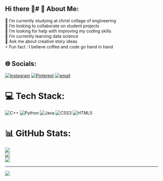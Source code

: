 ## Hi there 👋# 💫 About Me:
🔭 I’m currently studying at christ collage of engineering<br>👯 I’m looking to collaborate on student projects<br>🤝 I’m looking for help with improving my coding skills<br>🌱 I’m currently learning data science<br>💬 Ask me about  creative story ideas<br>⚡ Fun fact : I believe coffee and code go hand in hand<br>


## 🌐 Socials:
[![Instagram](https://img.shields.io/badge/Instagram-%23E4405F.svg?logo=Instagram&logoColor=white)](https://instagram.com/__arhten__) [![Pinterest](https://img.shields.io/badge/Pinterest-%23E60023.svg?logo=Pinterest&logoColor=white)](https://pinterest.com/jeniha08) [![email](https://img.shields.io/badge/Email-D14836?logo=gmail&logoColor=white)](mailto:jenihajtalance@gmail.com) 

# 💻 Tech Stack:
![C++](https://img.shields.io/badge/c++-%2300599C.svg?style=for-the-badge&logo=c%2B%2B&logoColor=white) ![Python](https://img.shields.io/badge/python-3670A0?style=for-the-badge&logo=python&logoColor=ffdd54) ![Java](https://img.shields.io/badge/java-%23ED8B00.svg?style=for-the-badge&logo=openjdk&logoColor=white) ![CSS3](https://img.shields.io/badge/css3-%231572B6.svg?style=for-the-badge&logo=css3&logoColor=white) ![HTML5](https://img.shields.io/badge/html5-%23E34F26.svg?style=for-the-badge&logo=html5&logoColor=white)
# 📊 GitHub Stats:
![](https://github-readme-stats.vercel.app/api?username=jeniha-j-talance&theme=radical&hide_border=false&include_all_commits=false&count_private=false)<br/>
![](https://nirzak-streak-stats.vercel.app/?user=jeniha-j-talance&theme=radical&hide_border=false)<br/>
![](https://github-readme-stats.vercel.app/api/top-langs/?username=jeniha-j-talance&theme=radical&hide_border=false&include_all_commits=false&count_private=false&layout=compact)

---
[![](https://visitcount.itsvg.in/api?id=jeniha-j-talance&icon=0&color=0)](https://visitcount.itsvg.in)

<!-- Proudly created with GPRM ( https://gprm.itsvg.in ) -->

<!--
**jeniha-j-talance/jeniha-j-talance** is a ✨ _special_ ✨ repository because its `README.md` (this file) appears on your GitHub profile.

Here are some ideas to get you started:

- 🔭 I’m currently working on ...
- 🌱 I’m currently learning ...
- 👯 I’m looking to collaborate on ...
- 🤔 I’m looking for help with ...
- 💬 Ask me about ...
- 📫 How to reach me: ...
- 😄 Pronouns: ...
- ⚡ Fun fact: ...
-->
